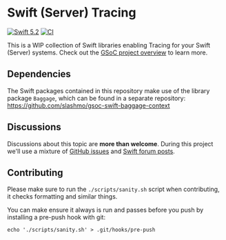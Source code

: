 # Swift (Server) Tracing

[![Swift 5.2](https://img.shields.io/badge/Swift-5.2-ED523F.svg?style=flat)](https://swift.org/download/)
[![CI](https://github.com/slashmo/gsoc-swift-tracing/workflows/CI/badge.svg)](https://github.com/slashmo/gsoc-swift-tracing/actions?query=workflow%3ACI)

This is a WIP collection of Swift libraries enabling Tracing for your Swift (Server) systems. Check out the [GSoC project overview](https://summerofcode.withgoogle.com/projects/#6092707967008768) to learn more.

## Dependencies

The Swift packages contained in this repository make use of the library package `Baggage`, which can be found in a separate repository: https://github.com/slashmo/gsoc-swift-baggage-context

## Discussions

Discussions about this topic are **more than welcome**. During this project we'll use a mixture of [GitHub issues](https://github.com/slashmo/gsoc-swift-tracing/issues) and [Swift forum posts](https://forums.swift.org/c/server/serverdev/14).

## Contributing

Please make sure to run the `./scripts/sanity.sh` script when contributing, it checks formatting and similar things.

You can make ensure it always is run and passes before you push by installing a pre-push hook with git:

```
echo './scripts/sanity.sh' > .git/hooks/pre-push
```
